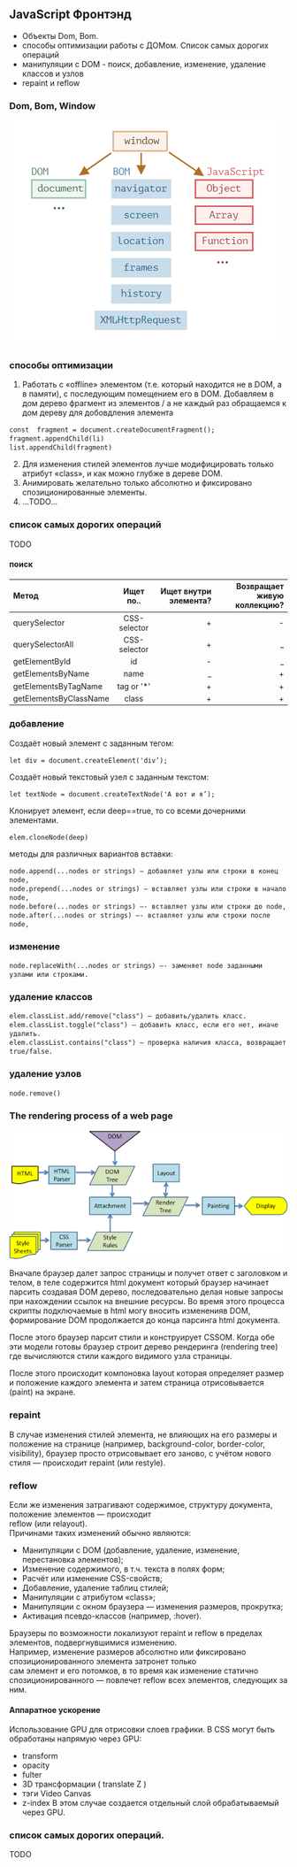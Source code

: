 ## JavaScript Фронтэнд
* Объекты Dom, Bom.
* способы оптимизации работы с ДОМом. Список самых дорогих операций
* манипуляции с DOM - поиск, добавление, изменение, удаление классов и узлов
* repaint и reflow

### Dom, Bom, Window
![window](/img/window.png)    

### способы оптимизации
1. Работать с «offline» элементом (т.е. который находится не в DOM, а в памяти), с последующим помещением его в DOM.
Добавляем в дом дерево фрагмент из элементов / а не каждый раз обращаемся к дом дереву для добовдления элемента
```
const  fragment = document.createDocumentFragment();
fragment.appendChild(li)
list.appendChild(fragment)
```
2. Для изменения стилей элементов лучше модифицировать только атрибут «class», и как можно глубже в дереве DOM.
3. Анимировать желательно только абсолютно и фиксировано спозиционированные элементы.
4. ...TODO...

### cписок самых дорогих операций
TODO


#### поиск  

| Метод                   | Ищет по..       | Ищет внутри элемента? | Возвращает живую коллекцию?|
|:----------------------- |:---------------:| ---------------------:| --------------------------:|
| querySelector           |CSS-selector     |+                      |-                           |
| querySelectorAll        |CSS-selector     |+                      |_                           |
| getElementById          |id               |-                      |_                           |
| getElementsByName       |name             |_                      |+                           |    
| getElementsByTagName    |tag or '*'       |+                      |+                           |
| getElementsByClassName  |class            |+                      |+                           |


### добавление
Создаёт новый элемент с заданным тегом:
``` 
let div = document.createElement('div’);
```

Создаёт новый текстовый узел с заданным текстом:
```  
let textNode = document.createTextNode('А вот и я’);
```
Клонирует элемент, если deep==true, то со всеми дочерними элементами.
```
elem.cloneNode(deep)
```
методы для различных вариантов вставки:
```  
node.append(...nodes or strings) – добавляет узлы или строки в конец node,
node.prepend(...nodes or strings) – вставляет узлы или строки в начало node,
node.before(...nodes or strings) –- вставляет узлы или строки до node,
node.after(...nodes or strings) –- вставляет узлы или строки после node,
```
 
### изменение
```
node.replaceWith(...nodes or strings) –- заменяет node заданными узлами или строками.
```

### удаление классов
```
elem.classList.add/remove("class") – добавить/удалить класс.
elem.classList.toggle("class") – добавить класс, если его нет, иначе удалить.
elem.classList.contains("class") – проверка наличия класса, возвращает true/false.
```

### удаление узлов  
```
node.remove()
```
### The rendering process of a web page
![rebase](/img/browser_flow.png)    

Вначале браузер далет запрос страницы и получет ответ с заголовком и телом, в теле содержится html документ
который браузер начинает парсить создавая DOM дерево, последовательно делая новые запросы при нахождении
ссылок на внешние ресурсы. Во время этого процесса скрипты подключаемые в html могу вносить измененияв DOM,
формирование DOM продолжается до конца парсинга html документа.  

После этого браузер парсит стили и конструирует CSSOM. Когда обе эти модели готовы браузер строит дерево рендеринга (rendering tree)
где вычисляются стили каждого видимого узла страницы.  

После этого происходит компоновка layout которая определяет размер и положение каждого элемента и затем страница
отрисовывается (paint) на экране.

### repaint  
В случае изменения стилей элемента, не влияющих на его размеры и положение на странице (например, background-color, border-color, visibility), браузер просто отрисовывает его заново, с учётом нового стиля — происходит repaint (или restyle).

### reflow  
Если же изменения затрагивают содержимое, структуру документа, положение элементов — происходит  
reflow (или relayout).  
Причинами таких изменений обычно являются:  
* Манипуляции с DOM (добавление, удаление, изменение, перестановка элементов);
* Изменение содержимого, в т.ч. текста в полях форм;
* Расчёт или изменение CSS-свойств;
* Добавление, удаление таблиц стилей;
* Манипуляции с атрибутом «class»;
* Манипуляции с окном браузера — изменения размеров, прокрутка;
*  Активация псевдо-классов (например, :hover).

Браузеры по возможности локализуют repaint и reflow в пределах элементов, подвергнувшимися изменению.    
Например, изменение размеров абсолютно или фиксировано спозиционированного элемента затронет только  
сам элемент и его потомков, в то время как изменение статично спозиционированного — повлечет reflow всех элементов, следующих за ним.

#### Аппаратное ускорение
Использование GPU для отрисовки слоев графики. В CSS могут быть обработаны напрямую через GPU:
* transform
* opacity
* fulter
* 3D трансформации ( translate Z )
* тэги Video Canvas
* z-index
В этом случае создается отдельный слой обрабатываемый через GPU.

### cписок самых дорогих операций.
TODO


